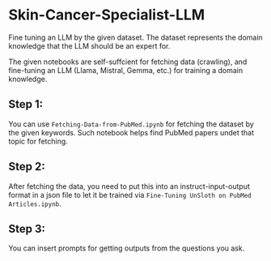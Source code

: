 # Skin-Cancer-Specialist-LLM
Fine tuning an LLM by the given dataset. The dataset represents the domain knowledge that the LLM should be an expert for.

The given notebooks are self-suffcient for fetching data (crawling), and fine-tuning an LLM (Llama, Mistral, Gemma, etc.) for training a domain knowledge.

## Step 1:
You can use ```Fetching-Data-from-PubMed.ipynb``` for fetching the dataset by the given keywords. Such notebook helps find PubMed papers undet that topic for fetching.

## Step 2:
After fetching the data, you need to put this into an instruct-input-output format in a json file to let it be trained via ```Fine-Tuning UnSloth on PubMed Articles.ipynb```.

## Step 3: 
You can insert prompts for getting outputs from the questions you ask.
